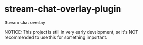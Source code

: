 # stream-chat-overlay-plugin
Stream chat overlay

NOTICE: This project is still in very early development, so it's NOT recommended to use this for something important.

